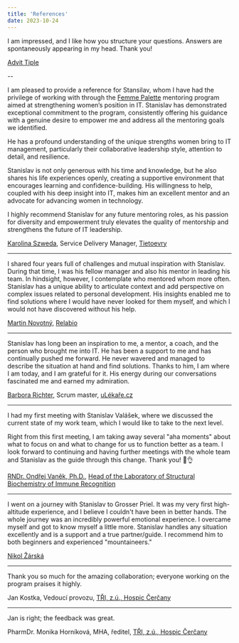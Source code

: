 ```yaml
---
title: 'References'
date: 2023-10-24
---
```


I am impressed, and I like how you structure your questions. Answers are spontaneously appearing in my head. Thank you!

[Advit Tiple](https://www.linkedin.com/in/advittiple/)

--

I am pleased to provide a reference for Stansilav, whom I have had the privilege of working with through the [Femme Palette](https://www.femmepalette.com) mentoring program aimed at strengthening women’s position in IT. Stanislav has demonstrated exceptional commitment to the program, consistently offering his guidance with a genuine desire to empower me and address all the mentoring goals we identified.

He has a profound understanding of the unique strengths women bring to IT management, particularly their collaborative leadership style, attention to detail, and resilience. 

Stanislav is not only generous with his time and knowledge, but he also shares his life experiences openly, creating a supportive environment that encourages learning and confidence-building. His willingness to help, coupled with his deep insight into IT, makes him an excellent mentor and an advocate for advancing women in technology.

I highly recommend Stanislav for any future mentoring roles, as his passion for diversity and empowerment truly elevates the quality of mentorship and strengthens the future of IT leadership.

[Karolina Szweda](https://www.linkedin.com/in/karolina-szweda-18103099/), Service Delivery Manager, [Tietoevry](https://www.tietoevry.com)

---

I shared four years full of challenges and mutual inspiration with Stanislav. During that time, I was his fellow manager and also his mentor in leading his team. In hindsight, however, I contemplate who mentored whom more often. Stanislav has a unique ability to articulate context and add perspective on complex issues related to personal development. His insights enabled me to find solutions where I would have never looked for them myself, and which I would not have discovered without his help.

[Martin Novotný](https://www.linkedin.com/in/marnovot/), [Relabio](https://www.relabio.com)

---

Stanislav has long been an inspiration to me, a mentor, a coach, and the person who brought me into IT. He has been a support to me and has continually pushed me forward. He never wavered and managed to describe the situation at hand and find solutions. Thanks to him, I am where I am today, and I am grateful for it. His energy during our conversations fascinated me and earned my admiration.

[Barbora Richter](https://www.linkedin.com/in/barbora-richter-8185841a9/), Scrum master, [uLékaře.cz](https://www.ulekare.cz)

---

I had my first meeting with Stanislav Valášek, where we discussed the current state of my work team, which I would like to take to the next level.

Right from this first meeting, I am taking away several "aha moments" about what to focus on and what to change for us to function better as a team. I look forward to continuing and having further meetings with the whole team and Stanislav as the guide through this change. Thank you! 🙏👌

[RNDr. Ondřej Vaněk, Ph.D.](https://web.natur.cuni.cz/biochem/structimmuno/cv-ondrej-vanek/), [Head of the Laboratory of Structural Biochemistry of Immune Recognition](https://web.natur.cuni.cz/biochem/structimmuno/)

---

I went on a journey with Stanislav to Grosser Priel. It was my very first high-altitude experience, and I believe I couldn't have been in better hands. The whole journey was an incredibly powerful emotional experience. I overcame myself and got to know myself a little more. Stanislav handles any situation excellently and is a support and a true partner/guide. I recommend him to both beginners and experienced "mountaineers."

[Nikol Žárská](https://www.linkedin.com/in/nikolzarska/)

---

Thank you so much for the amazing collaboration; everyone working on the program praises it highly.

Jan Kostka, Vedoucí provozu, [TŘI, z.ú., Hospic Čerčany](https://hospic-cercany.cz)

---

Jan is right; the feedback was great.

PharmDr. Monika Horníková, MHA, ředitel, [TŘI, z.ú., Hospic Čerčany](https://hospic-cercany.cz)